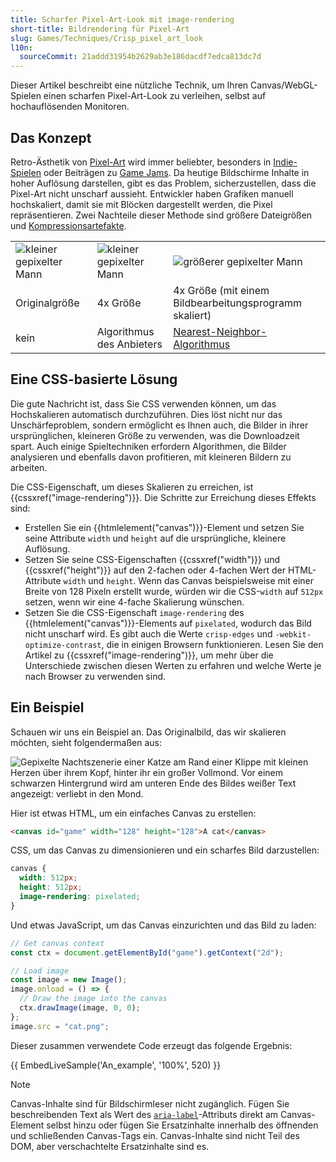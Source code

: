 ```yaml
---
title: Scharfer Pixel-Art-Look mit image-rendering
short-title: Bildrendering für Pixel-Art
slug: Games/Techniques/Crisp_pixel_art_look
l10n:
  sourceCommit: 21addd31954b2629ab3e186dacdf7edca813dc7d
---
```


Dieser Artikel beschreibt eine nützliche Technik, um Ihren Canvas/WebGL-Spielen einen scharfen Pixel-Art-Look zu verleihen, selbst auf hochauflösenden Monitoren.

## Das Konzept

Retro-Ästhetik von [Pixel-Art](https://en.wikipedia.org/wiki/Pixel_art) wird immer beliebter, besonders in [Indie-Spielen](https://en.wikipedia.org/wiki/Indie_game) oder Beiträgen zu [Game Jams](https://en.wikipedia.org/wiki/Game_jam). Da heutige Bildschirme Inhalte in hoher Auflösung darstellen, gibt es das Problem, sicherzustellen, dass die Pixel-Art nicht unscharf aussieht. Entwickler haben Grafiken manuell hochskaliert, damit sie mit Blöcken dargestellt werden, die Pixel repräsentieren. Zwei Nachteile dieser Methode sind größere Dateigrößen und [Kompressionsartefakte](https://en.wikipedia.org/wiki/Compression_artifact).

<table class="standard-table">
  <tbody>
    <tr>
      <td><img alt="kleiner gepixelter Mann" src="technique_original.png" /></td>
      <td><img alt="kleiner gepixelter Mann" src="technique_original.png" /></td>
      <td><img alt="größerer gepixelter Mann" src="technique_4x.png" /></td>
    </tr>
    <tr>
      <td>Originalgröße</td>
      <td>4x Größe</td>
      <td>4x Größe (mit einem Bildbearbeitungsprogramm skaliert)</td>
    </tr>
    <tr>
      <td>kein</td>
      <td>Algorithmus des Anbieters</td>
      <td>
        <a href="https://en.wikipedia.org/wiki/Nearest-neighbor_interpolation"
          >Nearest-Neighbor-Algorithmus</a
        >
      </td>
    </tr>
  </tbody>
</table>

## Eine CSS-basierte Lösung

Die gute Nachricht ist, dass Sie CSS verwenden können, um das Hochskalieren automatisch durchzuführen. Dies löst nicht nur das Unschärfeproblem, sondern ermöglicht es Ihnen auch, die Bilder in ihrer ursprünglichen, kleineren Größe zu verwenden, was die Downloadzeit spart. Auch einige Spieltechniken erfordern Algorithmen, die Bilder analysieren und ebenfalls davon profitieren, mit kleineren Bildern zu arbeiten.

Die CSS-Eigenschaft, um dieses Skalieren zu erreichen, ist {{cssxref("image-rendering")}}. Die Schritte zur Erreichung dieses Effekts sind:

- Erstellen Sie ein {{htmlelement("canvas")}}-Element und setzen Sie seine Attribute `width` und `height` auf die ursprüngliche, kleinere Auflösung.
- Setzen Sie seine CSS-Eigenschaften {{cssxref("width")}} und {{cssxref("height")}} auf den 2-fachen oder 4-fachen Wert der HTML-Attribute `width` und `height`. Wenn das Canvas beispielsweise mit einer Breite von 128 Pixeln erstellt wurde, würden wir die CSS-`width` auf `512px` setzen, wenn wir eine 4-fache Skalierung wünschen.
- Setzen Sie die CSS-Eigenschaft `image-rendering` des {{htmlelement("canvas")}}-Elements auf `pixelated`, wodurch das Bild nicht unscharf wird. Es gibt auch die Werte `crisp-edges` und `-webkit-optimize-contrast`, die in einigen Browsern funktionieren. Lesen Sie den Artikel zu {{cssxref("image-rendering")}}, um mehr über die Unterschiede zwischen diesen Werten zu erfahren und welche Werte je nach Browser zu verwenden sind.

## Ein Beispiel

Schauen wir uns ein Beispiel an. Das Originalbild, das wir skalieren möchten, sieht folgendermaßen aus:

![Gepixelte Nachtszenerie einer Katze am Rand einer Klippe mit kleinen Herzen über ihrem Kopf, hinter ihr ein großer Vollmond. Vor einem schwarzen Hintergrund wird am unteren Ende des Bildes weißer Text angezeigt: verliebt in den Mond.](cat.png)

Hier ist etwas HTML, um ein einfaches Canvas zu erstellen:

```html
<canvas id="game" width="128" height="128">A cat</canvas>
```

CSS, um das Canvas zu dimensionieren und ein scharfes Bild darzustellen:

```css
canvas {
  width: 512px;
  height: 512px;
  image-rendering: pixelated;
}
```

Und etwas JavaScript, um das Canvas einzurichten und das Bild zu laden:

```js
// Get canvas context
const ctx = document.getElementById("game").getContext("2d");

// Load image
const image = new Image();
image.onload = () => {
  // Draw the image into the canvas
  ctx.drawImage(image, 0, 0);
};
image.src = "cat.png";
```

Dieser zusammen verwendete Code erzeugt das folgende Ergebnis:

{{ EmbedLiveSample('An_example', '100%', 520) }}

> [!NOTE]
> Canvas-Inhalte sind für Bildschirmleser nicht zugänglich. Fügen Sie beschreibenden Text als Wert des [`aria-label`](/de/docs/Web/Accessibility/ARIA/Reference/Attributes/aria-label)-Attributs direkt am Canvas-Element selbst hinzu oder fügen Sie Ersatzinhalte innerhalb des öffnenden und schließenden Canvas-Tags ein. Canvas-Inhalte sind nicht Teil des DOM, aber verschachtelte Ersatzinhalte sind es.
